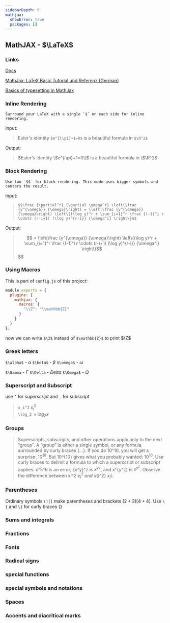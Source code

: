 ```yaml
---
sidebarDepth: 0
mathjax:
  showError: true
  packages: []
---
```


## MathJAX - $\LaTeX$

### Links

[Docs](https://vuepress.github.io/en/plugins/mathjax/)

[MathJax: LaTeX Basic Tutorial und Referenz (German)](https://www.mathelounge.de/509545/mathjax-latex-basic-tutorial-und-referenz-deutsch)

[Basics of typesetting in MathJax](https://quantumcomputing.meta.stackexchange.com/questions/49/tutorial-how-to-use-tex-mathjax/76#76)

### Inline Rendering

```
Surround your LaTeX with a single `$` on each side for inline rendering.
```

Input:

> Euler's identity `$e^{i\pi}+1=0$` is a beautiful formula in `$\R^2$`

Output:

> \$Euler's identity \\$e^{i\pi}+1=0\\$ is a beautiful formula in \\$\R^2\$

### Block Rendering

```
Use two `$$` for block rendering. This mode uses bigger symbols and centers the result.
```

Input:

> `$$\frac {\partial^r} {\partial \omega^r} \left(\frac {y^{\omega}} {\omega}\right) = \left(\frac {y^{\omega}} {\omega}\right) \left\{(\log y)^r + \sum_{i=1}^r \frac {(-1)^i r \cdots (r-i+1) (\log y)^{r-i}} {\omega^i} \right\}$$`

Output:

> $$
>  = \left(\frac {y^{\omega}} {\omega}\right) \left\{(\log y)^r + \sum_{i=1}^r \frac {(-1)^i r \cdots (r-i+1) (\log y)^{r-i}} {\omega^i} \right\}$$
> $$

### Using Macros

This is part of `config.js` of this project:

```js
module.exports = {
  plugins: {
    mathjax: {
      macros: {
        "\\Z": "\\mathbb{Z}"
      }
    }
  }
};
```

now we can write `$\Z$` instead of `$\mathbb{Z}$` to print $\Z$

### Greek letters

`$\alpha$` - $\alpha$
`$\beta$` - $\beta$
`$\omega$` - $\omega$

`$\Gamma` - $\Gamma$
`$\Delta` - $Delta$
`$\Omega$` - $\Omega$

### Superscript and Subscript

use `^` for _superscript_ and `_` for subscript

> `x_i^2` $x_i^2$  
> `\log_2 x` $\log_2 x$

### Groups

> Superscripts, subscripts, and other operations apply only to the next “group”.
> A “group” is either a single symbol, or any formula surrounded by curly braces {…}.
> If you do 10^10, you will get a surprise: $10^10$. But 10^{10} gives what you probably wanted: $10^{10}$.
> Use curly braces to delimit a formula to which a superscript or subscript applies: x^5^6 is an error;
> {x^y}^z is ${x^y}^z$, and x^{y^z} is $x^{y^z}$. Observe the difference between x*i^2 $x_i^2$ and x*{i^2} $x_{i^2}$.

### Parentheses

Ordinary symbols `()[]` make parentheses and brackets $(2+3)[4+4]$. Use `\{` and `\}` for curly braces $\{\}$

### Sums and integrals

### Fractions

### Fonts

### Radical signs

### special functions

### special symbols and notations

### Spaces

### Accents and diacritical marks
